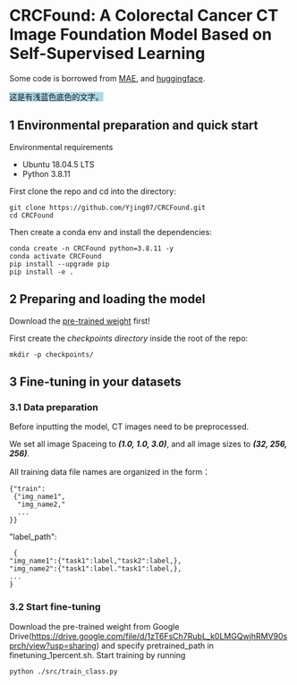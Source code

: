 # CRCFound: A Colorectal Cancer CT Image Foundation Model Based on Self-Supervised Learning

Some code is borrowed from [MAE](https://github.com/facebookresearch/mae), and [huggingface](https://huggingface.co/).

<span style="background-color: lightblue;">这是有浅蓝色底色的文字。</span>

## 1 Environmental preparation and quick start
Environmental requirements
* Ubuntu 18.04.5 LTS
* Python 3.8.11
  
First clone the repo and cd into the directory:
```
git clone https://github.com/Yjing07/CRCFound.git
cd CRCFound
```
Then create a conda env and install the dependencies:
```
conda create -n CRCFound python=3.8.11 -y
conda activate CRCFound
pip install --upgrade pip
pip install -e .
```
## 2 Preparing and loading the model
Download the [pre-trained weight](https://drive.google.com/file/d/1zT6FsCh7RubL_k0LMGQwjhRMV90sprch/view?usp=sharing) first!

First create the _checkpoints directory_ inside the root of the repo:
```
mkdir -p checkpoints/
```
## 3 Fine-tuning in your datasets
### 3.1 Data preparation
Before inputting the model, CT images need to be preprocessed. 

We set all image Spaceing to ***(1.0, 1.0, 3.0)***, and all image sizes to ***(32, 256, 256)***.

All training data file names are organized in the form：

```
{"train":
 {"img_name1",
  "img_name2,"
  ...
}}
```
"label_path":
```
 {
"img_name1":{"task1":label,"task2":label,},
"img_name2":{"task1":label."task1":label,},
...
}
```
### 3.2 Start fine-tuning
Download the pre-trained weight from Google Drive(https://drive.google.com/file/d/1zT6FsCh7RubL_k0LMGQwjhRMV90sprch/view?usp=sharing) and specify pretrained_path in finetuning_1percent.sh.
Start training by running
```
python ./src/train_class.py
```  
